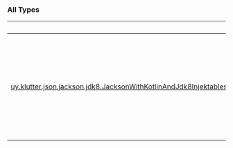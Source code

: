 
### All Types

|&nbsp;|&nbsp;|
|---|---|
| [uy.klutter.json.jackson.jdk8.JacksonWithKotlinAndJdk8Injektables](../uy.klutter.json.jackson.jdk8/-jackson-with-kotlin-and-jdk8-injektables/index.md) | Add an ObjectMapper singleton factory to Injekt registry that is enabled for Kotlin + JDK8 classes (core, temporal, parameter names) |

